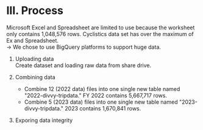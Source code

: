 # **III. Process**

 Microsoft Excel and Spreadsheet are limited to use because the worksheet only contains 1,048,576 rows. Cyclistics data set has over the maximum of Ex and Spreadsheet.  
-> We chose to use BigQuery platforms to support huge data.

1. Uploading data  
Create dataset and loading raw data from share drive.

2. Combining data  
    - Combine 12 (2022 data) files into one single new table named "2022-divvy-tripdata." FY 2022 contains 5,667,717 rows.
    - Combine 5 (2023 data) files into one single new table named "2023-divvy-tripdata." 2023 contains 1,670,841 rows.

3. Exporing data integrity
